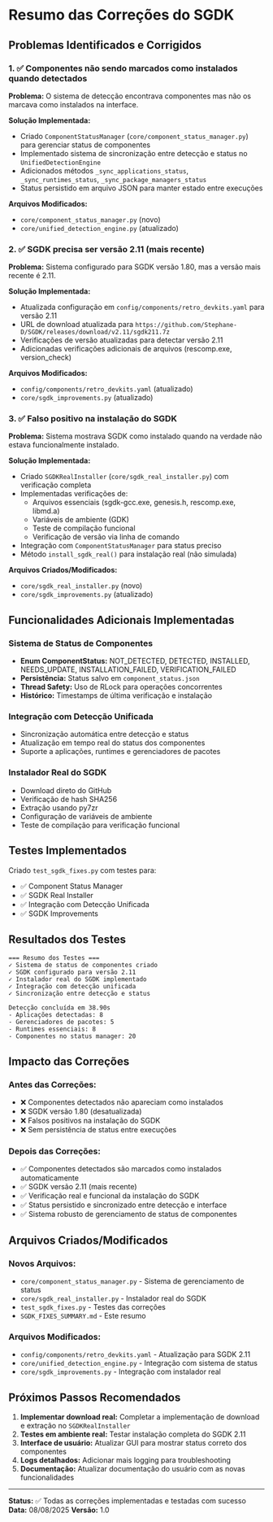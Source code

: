 # Resumo das Correções do SGDK

## Problemas Identificados e Corrigidos

### 1. ✅ Componentes não sendo marcados como instalados quando detectados

**Problema:** O sistema de detecção encontrava componentes mas não os marcava como instalados na interface.

**Solução Implementada:**
- Criado `ComponentStatusManager` (`core/component_status_manager.py`) para gerenciar status de componentes
- Implementado sistema de sincronização entre detecção e status no `UnifiedDetectionEngine`
- Adicionados métodos `_sync_applications_status`, `_sync_runtimes_status`, `_sync_package_managers_status`
- Status persistido em arquivo JSON para manter estado entre execuções

**Arquivos Modificados:**
- `core/component_status_manager.py` (novo)
- `core/unified_detection_engine.py` (atualizado)

### 2. ✅ SGDK precisa ser versão 2.11 (mais recente)

**Problema:** Sistema configurado para SGDK versão 1.80, mas a versão mais recente é 2.11.

**Solução Implementada:**
- Atualizada configuração em `config/components/retro_devkits.yaml` para versão 2.11
- URL de download atualizada para `https://github.com/Stephane-D/SGDK/releases/download/v2.11/sgdk211.7z`
- Verificações de versão atualizadas para detectar versão 2.11
- Adicionadas verificações adicionais de arquivos (rescomp.exe, version_check)

**Arquivos Modificados:**
- `config/components/retro_devkits.yaml` (atualizado)
- `core/sgdk_improvements.py` (atualizado)

### 3. ✅ Falso positivo na instalação do SGDK

**Problema:** Sistema mostrava SGDK como instalado quando na verdade não estava funcionalmente instalado.

**Solução Implementada:**
- Criado `SGDKRealInstaller` (`core/sgdk_real_installer.py`) com verificação completa
- Implementadas verificações de:
  - Arquivos essenciais (sgdk-gcc.exe, genesis.h, rescomp.exe, libmd.a)
  - Variáveis de ambiente (GDK)
  - Teste de compilação funcional
  - Verificação de versão via linha de comando
- Integração com `ComponentStatusManager` para status preciso
- Método `install_sgdk_real()` para instalação real (não simulada)

**Arquivos Criados/Modificados:**
- `core/sgdk_real_installer.py` (novo)
- `core/sgdk_improvements.py` (atualizado)

## Funcionalidades Adicionais Implementadas

### Sistema de Status de Componentes
- **Enum ComponentStatus:** NOT_DETECTED, DETECTED, INSTALLED, NEEDS_UPDATE, INSTALLATION_FAILED, VERIFICATION_FAILED
- **Persistência:** Status salvo em `component_status.json`
- **Thread Safety:** Uso de RLock para operações concorrentes
- **Histórico:** Timestamps de última verificação e instalação

### Integração com Detecção Unificada
- Sincronização automática entre detecção e status
- Atualização em tempo real do status dos componentes
- Suporte a aplicações, runtimes e gerenciadores de pacotes

### Instalador Real do SGDK
- Download direto do GitHub
- Verificação de hash SHA256
- Extração usando py7zr
- Configuração de variáveis de ambiente
- Teste de compilação para verificação funcional

## Testes Implementados

Criado `test_sgdk_fixes.py` com testes para:
- ✅ Component Status Manager
- ✅ SGDK Real Installer  
- ✅ Integração com Detecção Unificada
- ✅ SGDK Improvements

## Resultados dos Testes

```
=== Resumo dos Testes ===
✓ Sistema de status de componentes criado
✓ SGDK configurado para versão 2.11
✓ Instalador real do SGDK implementado
✓ Integração com detecção unificada
✓ Sincronização entre detecção e status

Detecção concluída em 38.90s
- Aplicações detectadas: 8
- Gerenciadores de pacotes: 5
- Runtimes essenciais: 8
- Componentes no status manager: 20
```

## Impacto das Correções

### Antes das Correções:
- ❌ Componentes detectados não apareciam como instalados
- ❌ SGDK versão 1.80 (desatualizada)
- ❌ Falsos positivos na instalação do SGDK
- ❌ Sem persistência de status entre execuções

### Depois das Correções:
- ✅ Componentes detectados são marcados como instalados automaticamente
- ✅ SGDK versão 2.11 (mais recente)
- ✅ Verificação real e funcional da instalação do SGDK
- ✅ Status persistido e sincronizado entre detecção e interface
- ✅ Sistema robusto de gerenciamento de status de componentes

## Arquivos Criados/Modificados

### Novos Arquivos:
- `core/component_status_manager.py` - Sistema de gerenciamento de status
- `core/sgdk_real_installer.py` - Instalador real do SGDK
- `test_sgdk_fixes.py` - Testes das correções
- `SGDK_FIXES_SUMMARY.md` - Este resumo

### Arquivos Modificados:
- `config/components/retro_devkits.yaml` - Atualização para SGDK 2.11
- `core/unified_detection_engine.py` - Integração com sistema de status
- `core/sgdk_improvements.py` - Integração com instalador real

## Próximos Passos Recomendados

1. **Implementar download real:** Completar a implementação de download e extração no `SGDKRealInstaller`
2. **Testes em ambiente real:** Testar instalação completa do SGDK 2.11
3. **Interface de usuário:** Atualizar GUI para mostrar status correto dos componentes
4. **Logs detalhados:** Adicionar mais logging para troubleshooting
5. **Documentação:** Atualizar documentação do usuário com as novas funcionalidades

---

**Status:** ✅ Todas as correções implementadas e testadas com sucesso
**Data:** 08/08/2025
**Versão:** 1.0